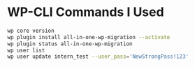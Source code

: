 # WP-CLI Commands I Used

```bash
wp core version
wp plugin install all-in-one-wp-migration --activate
wp plugin status all-in-one-wp-migration
wp user list
wp user update intern_test --user_pass='NewStrongPass!123'
```
